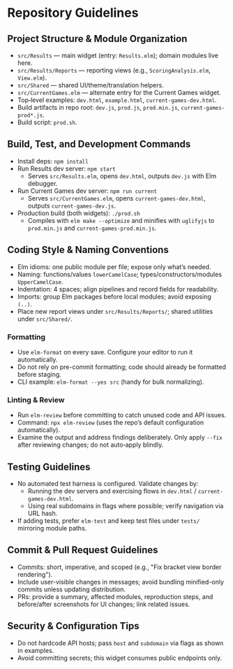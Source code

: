 # Repository Guidelines

## Project Structure & Module Organization
- `src/Results` — main widget (entry: `Results.elm`); domain modules live here.
- `src/Results/Reports` — reporting views (e.g., `ScoringAnalysis.elm`, `View.elm`).
- `src/Shared` — shared UI/theme/translation helpers.
- `src/CurrentGames.elm` — alternate entry for the Current Games widget.
- Top‑level examples: `dev.html`, `example.html`, `current-games-dev.html`.
- Build artifacts in repo root: `dev.js`, `prod.js`, `prod.min.js`, `current-games-prod*.js`.
- Build script: `prod.sh`.

## Build, Test, and Development Commands
- Install deps: `npm install`
- Run Results dev server: `npm start`
  - Serves `src/Results.elm`, opens `dev.html`, outputs `dev.js` with Elm debugger.
- Run Current Games dev server: `npm run current`
  - Serves `src/CurrentGames.elm`, opens `current-games-dev.html`, outputs `current-games-dev.js`.
- Production build (both widgets): `./prod.sh`
  - Compiles with `elm make --optimize` and minifies with `uglifyjs` to `prod.min.js` and `current-games-prod.min.js`.

## Coding Style & Naming Conventions
- Elm idioms: one public module per file; expose only what’s needed.
- Naming: functions/values `lowerCamelCase`; types/constructors/modules `UpperCamelCase`.
- Indentation: 4 spaces; align pipelines and record fields for readability.
- Imports: group Elm packages before local modules; avoid exposing `(..)`.
- Place new report views under `src/Results/Reports/`; shared utilities under `src/Shared/`.

### Formatting
- Use `elm-format` on every save. Configure your editor to run it automatically.
- Do not rely on pre-commit formatting; code should already be formatted before staging.
- CLI example: `elm-format --yes src` (handy for bulk normalizing).

### Linting & Review
- Run `elm-review` before committing to catch unused code and API issues.
- Command: `npx elm-review` (uses the repo’s default configuration automatically).
- Examine the output and address findings deliberately. Only apply `--fix` after reviewing changes; do not auto‑apply blindly.

## Testing Guidelines
- No automated test harness is configured. Validate changes by:
  - Running the dev servers and exercising flows in `dev.html` / `current-games-dev.html`.
  - Using real subdomains in flags where possible; verify navigation via URL hash.
- If adding tests, prefer `elm-test` and keep test files under `tests/` mirroring module paths.

## Commit & Pull Request Guidelines
- Commits: short, imperative, and scoped (e.g., "Fix bracket view border rendering").
- Include user-visible changes in messages; avoid bundling minified-only commits unless updating distribution.
- PRs: provide a summary, affected modules, reproduction steps, and before/after screenshots for UI changes; link related issues.

## Security & Configuration Tips
- Do not hardcode API hosts; pass `host` and `subdomain` via flags as shown in examples.
- Avoid committing secrets; this widget consumes public endpoints only.

